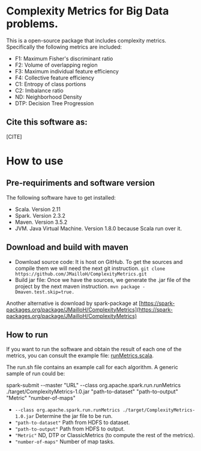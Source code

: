 # Complexity Metrics for Big Data problems.

This is a open-source package that includes complexity metrics. Specifically the following metrics are included:
 - F1: Maximum Fisher's discriminant ratio
 - F2: Volume of overlapping region
 - F3: Maximum individual feature efficiency
 - F4: Collective feature efficiency
 - C1: Entropy of class portions
 - C2: Imbalance ratio
 - ND: Neighborhood Density
 - DTP: Decision Tree Progression

## Cite this software as:
[CITE]

# How to use

## Pre-requiriments and software version
The following software have to get installed:
- Scala. Version 2.11
- Spark. Version 2.3.2
- Maven. Version 3.5.2
- JVM. Java Virtual Machine. Version 1.8.0 because Scala run over it.

## Download and build with maven
- Download source code: It is host on GitHub. To get the sources and compile them we will need the next git instruction.
```git clone https://github.com/JMailloH/ComplexityMetrics.git ```
- Build jar file: Once we have the sources, we generate the .jar file of the project by the next maven instruction.
```mvn package -Dmaven.test.skip=true. ```

Another alternative is download by spark-package at [https://spark-packages.org/package/JMailloH/ComplexityMetrics](https://spark-packages.org/package/JMailloH/ComplexityMetrics)


## How to run
If you want to run the software and obtain the result of each one of the metrics, you can consult the example file: [runMetrics.scala](https://github.com/JMailloH/ComplexityMetrics/tree/master/src/main/scala/run/runMetrics.scala).

The run.sh file contains an example call for each algorithm. A generic sample of run could be: 

spark-submit --master "URL" --class org.apache.spark.run.runMetrics ./target/ComplexityMetrics-1.0.jar "path-to-dataset" "path-to-output" "Metric" "number-of-maps" 

- ```--class org.apache.spark.run.runMetrics ./target/ComplexityMetrics-1.0.jar``` Determine the jar file to be run.
- ```"path-to-dataset"``` Path from HDFS to dataset.
- ```"path-to-output"``` Path from HDFS to output.
- ```"Metric"``` ND, DTP or ClassicMetrics (to compute the rest of the metrics).
- ```"number-of-maps"``` Number of map tasks.
